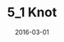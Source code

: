 ---
title: "5_1 Knot"
category: "painting"
date: 2016-03-01
cover: "../images/IMG_20200106_195618.jpg"
medium: "Acrylic on canvas"
---